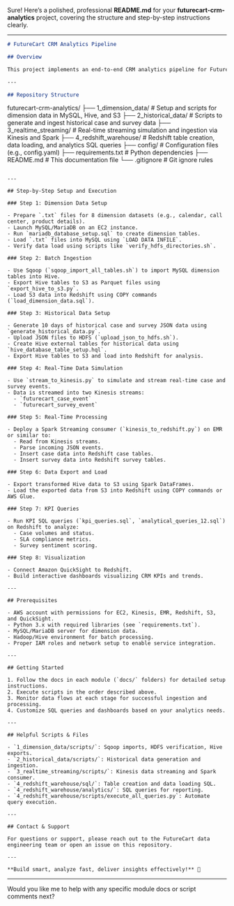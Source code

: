 Sure! Here’s a polished, professional **README.md** for your **futurecart-crm-analytics** project, covering the structure and step-by-step instructions clearly.

---

```markdown
# FutureCart CRM Analytics Pipeline

## Overview

This project implements an end-to-end CRM analytics pipeline for FutureCart, handling both batch and real-time data processing. It covers dimension data setup, historical data simulation, real-time streaming ingestion, and analytics using AWS services including EC2, Kinesis, Hive, Spark, Redshift, and QuickSight.

---

## Repository Structure

```

futurecart-crm-analytics/
├── 1\_dimension\_data/          # Setup and scripts for dimension data in MySQL, Hive, and S3
├── 2\_historical\_data/         # Scripts to generate and ingest historical case and survey data
├── 3\_realtime\_streaming/      # Real-time streaming simulation and ingestion via Kinesis and Spark
├── 4\_redshift\_warehouse/      # Redshift table creation, data loading, and analytics SQL queries
├── config/                   # Configuration files (e.g., config.yaml)
├── requirements.txt           # Python dependencies
├── README.md                  # This documentation file
└── .gitignore                 # Git ignore rules

```

---

## Step-by-Step Setup and Execution

### Step 1: Dimension Data Setup

- Prepare `.txt` files for 8 dimension datasets (e.g., calendar, call center, product details).
- Launch MySQL/MariaDB on an EC2 instance.
- Run `mariadb_database_setup.sql` to create dimension tables.
- Load `.txt` files into MySQL using `LOAD DATA INFILE`.
- Verify data load using scripts like `verify_hdfs_directories.sh`.

### Step 2: Batch Ingestion

- Use Sqoop (`sqoop_import_all_tables.sh`) to import MySQL dimension tables into Hive.
- Export Hive tables to S3 as Parquet files using `export_hive_to_s3.py`.
- Load S3 data into Redshift using COPY commands (`load_dimension_data.sql`).

### Step 3: Historical Data Setup

- Generate 10 days of historical case and survey JSON data using `generate_historical_data.py`.
- Upload JSON files to HDFS (`upload_json_to_hdfs.sh`).
- Create Hive external tables for historical data using `hive_database_table_setup.hql`.
- Export Hive tables to S3 and load into Redshift for analysis.

### Step 4: Real-Time Data Simulation

- Use `stream_to_kinesis.py` to simulate and stream real-time case and survey events.
- Data is streamed into two Kinesis streams:
  - `futurecart_case_event`
  - `futurecart_survey_event`

### Step 5: Real-Time Processing

- Deploy a Spark Streaming consumer (`kinesis_to_redshift.py`) on EMR or similar to:
  - Read from Kinesis streams.
  - Parse incoming JSON events.
  - Insert case data into Redshift case tables.
  - Insert survey data into Redshift survey tables.

### Step 6: Data Export and Load

- Export transformed Hive data to S3 using Spark DataFrames.
- Load the exported data from S3 into Redshift using COPY commands or AWS Glue.

### Step 7: KPI Queries

- Run KPI SQL queries (`kpi_queries.sql`, `analytical_queries_12.sql`) on Redshift to analyze:
  - Case volumes and status.
  - SLA compliance metrics.
  - Survey sentiment scoring.

### Step 8: Visualization

- Connect Amazon QuickSight to Redshift.
- Build interactive dashboards visualizing CRM KPIs and trends.

---

## Prerequisites

- AWS account with permissions for EC2, Kinesis, EMR, Redshift, S3, and QuickSight.
- Python 3.x with required libraries (see `requirements.txt`).
- MySQL/MariaDB server for dimension data.
- Hadoop/Hive environment for batch processing.
- Proper IAM roles and network setup to enable service integration.

---

## Getting Started

1. Follow the docs in each module (`docs/` folders) for detailed setup instructions.
2. Execute scripts in the order described above.
3. Monitor data flows at each stage for successful ingestion and processing.
4. Customize SQL queries and dashboards based on your analytics needs.

---

## Helpful Scripts & Files

- `1_dimension_data/scripts/`: Sqoop imports, HDFS verification, Hive exports.
- `2_historical_data/scripts/`: Historical data generation and ingestion.
- `3_realtime_streaming/scripts/`: Kinesis data streaming and Spark consumer.
- `4_redshift_warehouse/sql/`: Table creation and data loading SQL.
- `4_redshift_warehouse/analytics/`: SQL queries for reporting.
- `4_redshift_warehouse/scripts/execute_all_queries.py`: Automate query execution.

---

## Contact & Support

For questions or support, please reach out to the FutureCart data engineering team or open an issue on this repository.

---

**Build smart, analyze fast, deliver insights effectively!** 🚀
```

---

Would you like me to help with any specific module docs or script comments next?
